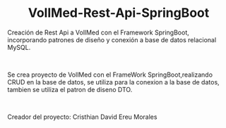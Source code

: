 <h1 align="center"> VollMed-Rest-Api-SpringBoot </h1> 
<p>Creación de Rest Api a VollMed con el Framework SpringBoot, incorporando patrones de diseño y conexión a base de datos relacional MySQL.</p>
<br>
<p>Se crea proyecto de VollMed con el FrameWork SpringBoot,realizando CRUD en la base de datos, se utiliza para la conexion a la base de datos, tambien se utiliza el patron de diseno DTO.</p>
<br>
<p>Creador del proyecto: Cristhian David Ereu Morales</p>
